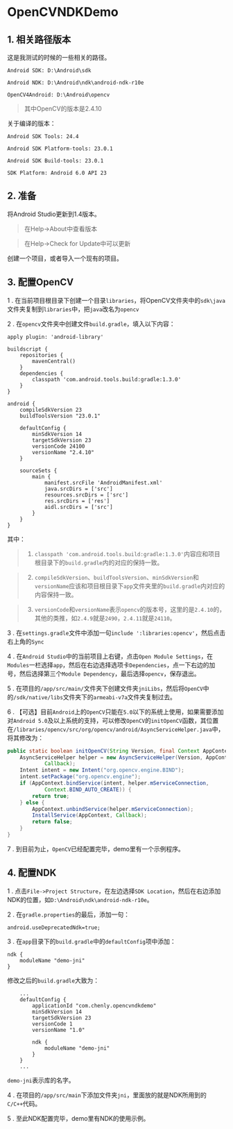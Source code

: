 # OpenCVNDKDemo

## 1. 相关路径版本
这是我测试的时候的一些相关的路径。

`Android SDK: D:\Android\sdk`

`Android NDK: D:\Android\ndk\android-ndk-r10e`

`OpenCV4Android: D:\Android\opencv`

> 其中OpenCV的版本是2.4.10

关于编译的版本：

`Android SDK Tools: 24.4`

`Android SDK Platform-tools: 23.0.1`

`Android SDK Build-tools: 23.0.1`

`SDK Platform: Android 6.0 API 23`

## 2. 准备

将Android Studio更新到1.4版本。

> 在Help->About中查看版本

> 在Help->Check for Update中可以更新

创建一个项目，或者导入一个现有的项目。

## 3. 配置OpenCV

1 . 在当前项目根目录下创建一个目录`libraries`，将OpenCV文件夹中的`sdk\java`文件夹复制到`libraries`中，把`java`改名为`opencv`

2 . 在`opencv`文件夹中创建文件`build.gradle`，填入以下内容：

```
apply plugin: 'android-library'

buildscript {
    repositories {
        mavenCentral()
    }
    dependencies {
        classpath 'com.android.tools.build:gradle:1.3.0'
    }
}

android {
    compileSdkVersion 23
    buildToolsVersion "23.0.1"

    defaultConfig {
        minSdkVersion 14
        targetSdkVersion 23
        versionCode 24100
        versionName "2.4.10"
    }

    sourceSets {
        main {
            manifest.srcFile 'AndroidManifest.xml'
            java.srcDirs = ['src']
            resources.srcDirs = ['src']
            res.srcDirs = ['res']
            aidl.srcDirs = ['src']
        }
    }
}
```

其中：

> 1. `classpath 'com.android.tools.build:gradle:1.3.0'`内容应和项目根目录下的`build.gradle`内的对应的保持一致。

> 2. `compileSdkVersion`、`buildToolsVersion`、`minSdkVersion`和`versionName`应该和项目根目录下`app`文件夹里的`build.gradle`内对应的内容保持一致。

> 3. `versionCode`和`versionName`表示`opencv`的版本号，这里的是`2.4.10`的，其他的类推，如`2.4.9`就是`2490`，`2.4.11`就是`24110`。

3 .  在`settings.gradle`文件中添加一句`include ':libraries:opencv'`，然后点击右上角的`Sync`

4 . 在`Android Studio`中的当前项目上右键，点击`Open Module Settings`，在`Modules`一栏选择`app`，然后在右边选择选项卡`Dependencies`，点一下右边的加号，然后选择第三个`Module Dependency`，最后选择`opencv`，保存退出。

5 . 在项目的`/app/src/main/`文件夹下创建文件夹`jniLibs`，然后将`OpenCV`中的`/sdk/native/libs`文件夹下的`armeabi-v7a`文件夹复制过去。

6 . 【可选】目前`Android`上的`OpenCV`只能在`5.0`以下的系统上使用，如果需要添加对`Android 5.0`及以上系统的支持，可以修改`OpenCV`的`initOpenCV`函数，其位置在`/libraries/opencv/src/org/opencv/android/AsyncServiceHelper.java`中，将其修改为：
```java
public static boolean initOpenCV(String Version, final Context AppContext, final LoaderCallbackInterface Callback) {
    AsyncServiceHelper helper = new AsyncServiceHelper(Version, AppContext,
            Callback);
    Intent intent = new Intent("org.opencv.engine.BIND");
    intent.setPackage("org.opencv.engine");
    if (AppContext.bindService(intent, helper.mServiceConnection,
            Context.BIND_AUTO_CREATE)) {
        return true;
    } else {
        AppContext.unbindService(helper.mServiceConnection);
        InstallService(AppContext, Callback);
        return false;
    }
}
```

7 . 到目前为止，`OpenCV`已经配置完毕，demo里有一个示例程序。  

## 4. 配置NDK
1 . 点击`File->Project Structure`，在左边选择`SDK Location`，然后在右边添加NDK的位置，如`D:\Android\ndk\android-ndk-r10e`。

2 . 在`gradle.properties`的最后，添加一句：
```
android.useDeprecatedNdk=true;
```

3 . 在`app`目录下的`build.gradle`中的`defaultConfig`项中添加：
```
ndk {
    moduleName "demo-jni"
}
```
修改之后的`build.gradle`大致为：
```
    ...
    defaultConfig {
        applicationId "com.chenly.opencvndkdemo"
        minSdkVersion 14
        targetSdkVersion 23
        versionCode 1
        versionName "1.0"

        ndk {
            moduleName "demo-jni"
        }
    }
    ...
```
`demo-jni`表示库的名字。

4 . 在项目的`/app/src/main`下添加文件夹`jni`，里面放的就是NDK所用到的`C/C++`代码。

5 . 至此NDK配置完毕，demo里有NDK的使用示例。
